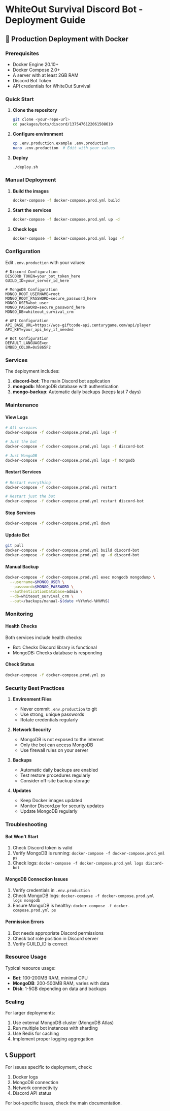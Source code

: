 # WhiteOut Survival Discord Bot - Deployment Guide

## 🚀 Production Deployment with Docker

### Prerequisites

- Docker Engine 20.10+
- Docker Compose 2.0+
- A server with at least 2GB RAM
- Discord Bot Token
- API credentials for WhiteOut Survival

### Quick Start

1. **Clone the repository**
   ```bash
   git clone <your-repo-url>
   cd packages/bots/discord/1375476122061508619
   ```

2. **Configure environment**
   ```bash
   cp .env.production.example .env.production
   nano .env.production  # Edit with your values
   ```

3. **Deploy**
   ```bash
   ./deploy.sh
   ```

### Manual Deployment

1. **Build the images**
   ```bash
   docker-compose -f docker-compose.prod.yml build
   ```

2. **Start the services**
   ```bash
   docker-compose -f docker-compose.prod.yml up -d
   ```

3. **Check logs**
   ```bash
   docker-compose -f docker-compose.prod.yml logs -f
   ```

### Configuration

Edit `.env.production` with your values:

```env
# Discord Configuration
DISCORD_TOKEN=your_bot_token_here
GUILD_ID=your_server_id_here

# MongoDB Configuration
MONGO_ROOT_USERNAME=root
MONGO_ROOT_PASSWORD=secure_password_here
MONGO_USER=bot_user
MONGO_PASSWORD=secure_password_here
MONGO_DB=whiteout_survival_crm

# API Configuration
API_BASE_URL=https://wos-giftcode-api.centurygame.com/api/player
API_KEY=your_api_key_if_needed

# Bot Configuration
DEFAULT_LANGUAGE=en
EMBED_COLOR=0x5865F2
```

### Services

The deployment includes:

1. **discord-bot**: The main Discord bot application
2. **mongodb**: MongoDB database with authentication
3. **mongo-backup**: Automatic daily backups (keeps last 7 days)

### Maintenance

#### View Logs
```bash
# All services
docker-compose -f docker-compose.prod.yml logs -f

# Just the bot
docker-compose -f docker-compose.prod.yml logs -f discord-bot

# Just MongoDB
docker-compose -f docker-compose.prod.yml logs -f mongodb
```

#### Restart Services
```bash
# Restart everything
docker-compose -f docker-compose.prod.yml restart

# Restart just the bot
docker-compose -f docker-compose.prod.yml restart discord-bot
```

#### Stop Services
```bash
docker-compose -f docker-compose.prod.yml down
```

#### Update Bot
```bash
git pull
docker-compose -f docker-compose.prod.yml build discord-bot
docker-compose -f docker-compose.prod.yml up -d discord-bot
```

#### Manual Backup
```bash
docker-compose -f docker-compose.prod.yml exec mongodb mongodump \
  --username=$MONGO_USER \
  --password=$MONGO_PASSWORD \
  --authenticationDatabase=admin \
  --db=whiteout_survival_crm \
  --out=/backups/manual-$(date +%Y%m%d-%H%M%S)
```

### Monitoring

#### Health Checks
Both services include health checks:
- Bot: Checks Discord library is functional
- MongoDB: Checks database is responding

#### Check Status
```bash
docker-compose -f docker-compose.prod.yml ps
```

### Security Best Practices

1. **Environment Files**
   - Never commit `.env.production` to git
   - Use strong, unique passwords
   - Rotate credentials regularly

2. **Network Security**
   - MongoDB is not exposed to the internet
   - Only the bot can access MongoDB
   - Use firewall rules on your server

3. **Backups**
   - Automatic daily backups are enabled
   - Test restore procedures regularly
   - Consider off-site backup storage

4. **Updates**
   - Keep Docker images updated
   - Monitor Discord.py for security updates
   - Update MongoDB regularly

### Troubleshooting

#### Bot Won't Start
1. Check Discord token is valid
2. Verify MongoDB is running: `docker-compose -f docker-compose.prod.yml ps`
3. Check logs: `docker-compose -f docker-compose.prod.yml logs discord-bot`

#### MongoDB Connection Issues
1. Verify credentials in `.env.production`
2. Check MongoDB logs: `docker-compose -f docker-compose.prod.yml logs mongodb`
3. Ensure MongoDB is healthy: `docker-compose -f docker-compose.prod.yml ps`

#### Permission Errors
1. Bot needs appropriate Discord permissions
2. Check bot role position in Discord server
3. Verify GUILD_ID is correct

### Resource Usage

Typical resource usage:
- **Bot**: 100-200MB RAM, minimal CPU
- **MongoDB**: 200-500MB RAM, varies with data
- **Disk**: 1-5GB depending on data and backups

### Scaling

For larger deployments:
1. Use external MongoDB cluster (MongoDB Atlas)
2. Run multiple bot instances with sharding
3. Use Redis for caching
4. Implement proper logging aggregation

## 📞 Support

For issues specific to deployment, check:
1. Docker logs
2. MongoDB connection
3. Network connectivity
4. Discord API status

For bot-specific issues, check the main documentation.